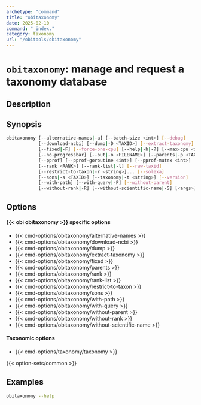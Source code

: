 ```yaml
---
archetype: "command"
title: "obitaxonomy"
date: 2025-02-10
command: "_index."
category: taxonomy
url: "/obitools/obitaxonomy"
---
```


# `obitaxonomy`: manage and request a taxonomy database

## Description 



## Synopsis

```bash
obitaxonomy [--alternative-names|-a] [--batch-size <int>] [--debug]
            [--download-ncbi] [--dump|-D <TAXID>] [--extract-taxonomy]
            [--fixed|-F] [--force-one-cpu] [--help|-h|-?] [--max-cpu <int>]
            [--no-progressbar] [--out|-o <FILENAME>] [--parents|-p <TAXID>]
            [--pprof] [--pprof-goroutine <int>] [--pprof-mutex <int>]
            [--rank <RANK>] [--rank-list|-l] [--raw-taxid]
            [--restrict-to-taxon|-r <string>]... [--solexa]
            [--sons|-s <TAXID>] [--taxonomy|-t <string>] [--version]
            [--with-path] [--with-query|-P] [--without-parent]
            [--without-rank|-R] [--without-scientific-name|-S] [<args>]
```

## Options

#### {{< obi obitaxonomy >}} specific options

- {{< cmd-options/obitaxonomy/alternative-names >}}
- {{< cmd-options/obitaxonomy/download-ncbi >}}
- {{< cmd-options/obitaxonomy/dump >}}
- {{< cmd-options/obitaxonomy/extract-taxonomy >}}
- {{< cmd-options/obitaxonomy/fixed >}}
- {{< cmd-options/obitaxonomy/parents >}}
- {{< cmd-options/obitaxonomy/rank >}}
- {{< cmd-options/obitaxonomy/rank-list >}}
- {{< cmd-options/obitaxonomy/restrict-to-taxon >}}
- {{< cmd-options/obitaxonomy/sons >}}
- {{< cmd-options/obitaxonomy/with-path >}}
- {{< cmd-options/obitaxonomy/with-query >}}
- {{< cmd-options/obitaxonomy/without-parent >}}
- {{< cmd-options/obitaxonomy/without-rank >}}
- {{< cmd-options/obitaxonomy/without-scientific-name >}}

#### Taxonomic options
- {{< cmd-options/taxonomy/taxonomy >}}

{{< option-sets/common >}}

## Examples

```bash
obitaxonomy --help
```
